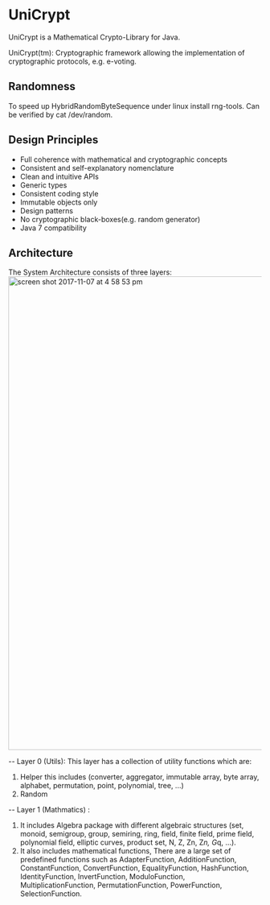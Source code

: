 UniCrypt
========
UniCrypt is a Mathematical Crypto-Library for Java.

UniCrypt(tm): Cryptographic framework allowing the implementation of
cryptographic protocols, e.g. e-voting.

## Randomness
To speed up HybridRandomByteSequence under linux install rng-tools.
Can be verified by cat /dev/random.

## Design Principles
- Full coherence with mathematical and cryptographic concepts 
- Consistent and self-explanatory nomenclature
- Clean and intuitive APIs
- Generic types
- Consistent coding style
- Immutable objects only
- Design patterns
- No cryptographic black-boxes(e.g. random generator) 
- Java 7 compatibility

## Architecture
The System Architecture consists of three layers:
<img width="941" alt="screen shot 2017-11-07 at 4 58 53 pm" src="https://user-images.githubusercontent.com/15310211/32497291-1ef893f2-c3dd-11e7-8623-a8001b648be4.png">



-- Layer 0 (Utils):
This layer has a collection of utility functions which are:
1) Helper
this includes (converter, aggregator, immutable array, byte array, alphabet, permutation, point, polynomial, tree, ...)
2) Random

-- Layer 1 (Mathmatics) :
1) It includes Algebra package with different algebraic structures (set, monoid, semigroup, group, semiring, ring, field, finite field, prime field, polynomial field, elliptic curves, product set, N, Z, Zn, Z*n, G*q, ...).
2) It also includes mathematical functions, There are a large set of predefined functions such as AdapterFunction, AdditionFunction, ConstantFunction, ConvertFunction, EqualityFunction, HashFunction, IdentityFunction, InvertFunction, ModuloFunction, MultiplicationFunction, PermutationFunction, PowerFunction, SelectionFunction.

